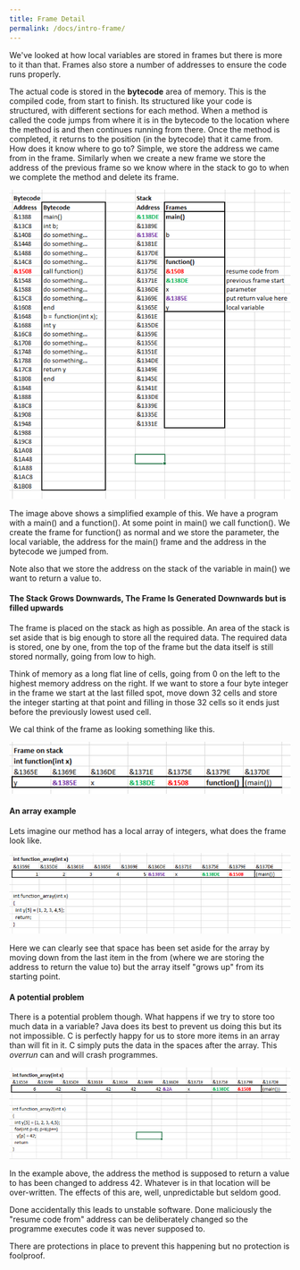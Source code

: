 ```yaml
---
title: Frame Detail
permalink: /docs/intro-frame/
---
```


We've looked at how local variables are stored in frames but there is more to it than that.  Frames also store a number of addresses to ensure the code runs properly.  

The actual code is stored in the **bytecode** area of memory. This is the compiled code, from start to finish. Its structured like your code is structured, with different sections for each method.  When a method is called the code jumps from where it is in the bytecode to the location where the method is and then continues running from there.  Once the method is completed, it returns to the position (in the bytecode) that it came from. How does it know where to go to? Simple, we store the address we came from in the frame. Similarly when we create a new frame we store the address of the previous frame so we know where in the stack to go to when we complete the method and delete its frame.  

<img src="/assets/img/frame-detail-1.png" alt="methods & frames">

The image above shows a simplified example of this. We have a program with a main() and a function(). At some point in main() we call function(). We create the frame for function() as normal and we store the parameter, the local variable, the address for the main() frame and the address in the bytecode we jumped from.  

Note also that we store the address on the stack of the variable in main() we want to return a value to.  

#### The Stack Grows Downwards, The Frame Is Generated Downwards but is filled upwards

The frame is placed on the stack as high as possible. An area of the stack is set aside that is big enough to store all the required data. The required data is stored, one by one, from the top of the frame but the data itself is still stored normally, going from low to high.  

Think of memory as a long flat line of cells, going from 0 on the left to the highest memory address on the right. If we want to store a four byte integer in the frame we start at the last filled spot, move down 32 cells and store the integer starting at that point and filling in those 32 cells so it ends just before the previously lowest used cell.  

We cal think of the frame as looking something like this.  

<img src="/assets/img/frame-detail-2.png" alt="methods & frames">

#### An array example

Lets imagine our method has a local array of integers, what does the frame look like.  

<img src="/assets/img/frame-detail-3.png" alt="methods & frames">

Here we can clearly see that space has been set aside for the array by moving down from the last item in the from (where we are storing the address to return the value to) but the array itself "grows up" from its starting point.  

#### A potential problem

There is a potential problem though. What happens if we try to store too much data in a variable? Java does its best to prevent us doing this but its not impossible. C is perfectly happy for us to store more items in an array than will fit in it. C simply puts the data in the spaces after the array. This *overrun* can and will crash programmes.  

<img src="/assets/img/frame-detail-4.png" alt="methods & frames">

In the example above, the address the method is supposed to return a value to has been changed to address 42. Whatever is in that location will be over-written. The effects of this are, well, unpredictable but seldom good.  

Done accidentally this leads to unstable software. Done maliciously the "resume code from" address can be deliberately changed so the programme executes code it was never supposed to.  

There are protections in place to prevent this happening but no protection is foolproof.  

